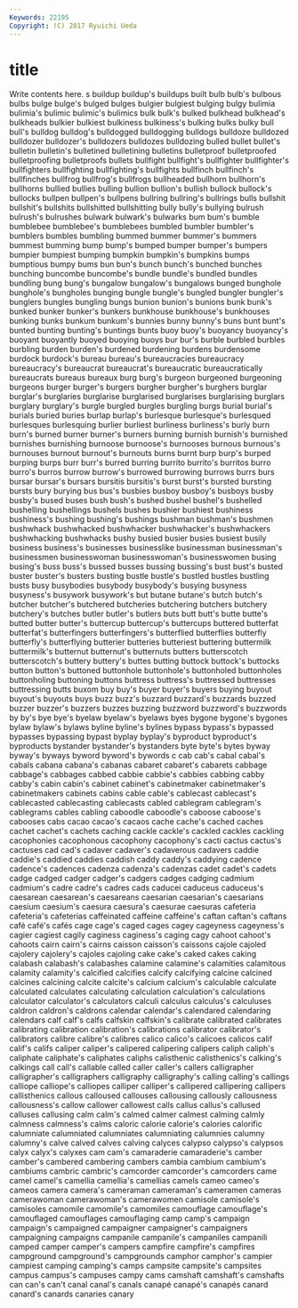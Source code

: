 ```yaml
---
Keywords: 22195 
Copyright: (C) 2017 Ryuichi Ueda
---
```


# title

Write contents here.
s buildup buildup's
buildups built bulb bulb's bulbous bulbs bulge bulge's bulged bulges
bulgier bulgiest bulging bulgy bulimia bulimia's bulimic bulimic's bulimics bulk
bulk's bulked bulkhead bulkhead's bulkheads bulkier bulkiest bulkiness bulkiness's bulking
bulks bulky bull bull's bulldog bulldog's bulldogged bulldogging bulldogs bulldoze
bulldozed bulldozer bulldozer's bulldozers bulldozes bulldozing bulled bullet bullet's bulletin
bulletin's bulletined bulletining bulletins bulletproof bulletproofed bulletproofing bulletproofs bullets bullfight
bullfight's bullfighter bullfighter's bullfighters bullfighting bullfighting's bullfights bullfinch bullfinch's bullfinches
bullfrog bullfrog's bullfrogs bullheaded bullhorn bullhorn's bullhorns bullied bullies bulling
bullion bullion's bullish bullock bullock's bullocks bullpen bullpen's bullpens bullring
bullring's bullrings bulls bullshit bullshit's bullshits bullshitted bullshitting bully bully's
bullying bulrush bulrush's bulrushes bulwark bulwark's bulwarks bum bum's bumble
bumblebee bumblebee's bumblebees bumbled bumbler bumbler's bumblers bumbles bumbling bummed
bummer bummer's bummers bummest bumming bump bump's bumped bumper bumper's
bumpers bumpier bumpiest bumping bumpkin bumpkin's bumpkins bumps bumptious bumpy
bums bun bun's bunch bunch's bunched bunches bunching buncombe buncombe's
bundle bundle's bundled bundles bundling bung bung's bungalow bungalow's bungalows
bunged bunghole bunghole's bungholes bunging bungle bungle's bungled bungler bungler's
bunglers bungles bungling bungs bunion bunion's bunions bunk bunk's bunked
bunker bunker's bunkers bunkhouse bunkhouse's bunkhouses bunking bunks bunkum bunkum's
bunnies bunny bunny's buns bunt bunt's bunted bunting bunting's buntings
bunts buoy buoy's buoyancy buoyancy's buoyant buoyantly buoyed buoying buoys
bur bur's burble burbled burbles burbling burden burden's burdened burdening
burdens burdensome burdock burdock's bureau bureau's bureaucracies bureaucracy bureaucracy's bureaucrat
bureaucrat's bureaucratic bureaucratically bureaucrats bureaus bureaux burg burg's burgeon burgeoned
burgeoning burgeons burger burger's burgers burgher burgher's burghers burglar burglar's
burglaries burglarise burglarised burglarises burglarising burglars burglary burglary's burgle burgled
burgles burgling burgs burial burial's burials buried buries burlap burlap's
burlesque burlesque's burlesqued burlesques burlesquing burlier burliest burliness burliness's burly
burn burn's burned burner burner's burners burning burnish burnish's burnished
burnishes burnishing burnoose burnoose's burnooses burnous burnous's burnouses burnout burnout's
burnouts burns burnt burp burp's burped burping burps burr burr's
burred burring burrito burrito's burritos burro burro's burros burrow burrow's
burrowed burrowing burrows burrs burs bursar bursar's bursars bursitis bursitis's
burst burst's bursted bursting bursts bury burying bus bus's busbies
busboy busboy's busboys busby busby's bused buses bush bush's bushed
bushel bushel's bushelled bushelling bushellings bushels bushes bushier bushiest bushiness
bushiness's bushing bushing's bushings bushman bushman's bushmen bushwhack bushwhacked bushwhacker
bushwhacker's bushwhackers bushwhacking bushwhacks bushy busied busier busies busiest busily
business business's businesses businesslike businessman businessman's businessmen businesswoman businesswoman's businesswomen
busing busing's buss buss's bussed busses bussing bussing's bust bust's
busted buster buster's busters busting bustle bustle's bustled bustles bustling
busts busy busybodies busybody busybody's busying busyness busyness's busywork busywork's
but butane butane's butch butch's butcher butcher's butchered butcheries butchering
butchers butchery butchery's butches butler butler's butlers buts butt butt's
butte butte's butted butter butter's buttercup buttercup's buttercups buttered butterfat
butterfat's butterfingers butterfingers's butterflied butterflies butterfly butterfly's butterflying butterier butteries
butteriest buttering buttermilk buttermilk's butternut butternut's butternuts butters butterscotch butterscotch's
buttery buttery's buttes butting buttock buttock's buttocks button button's buttoned
buttonhole buttonhole's buttonholed buttonholes buttonholing buttoning buttons buttress buttress's buttressed
buttresses buttressing butts buxom buy buy's buyer buyer's buyers buying
buyout buyout's buyouts buys buzz buzz's buzzard buzzard's buzzards buzzed
buzzer buzzer's buzzers buzzes buzzing buzzword buzzword's buzzwords by by's
bye bye's byelaw byelaw's byelaws byes bygone bygone's bygones bylaw
bylaw's bylaws byline byline's bylines bypass bypass's bypassed bypasses bypassing
bypast byplay byplay's byproduct byproduct's byproducts bystander bystander's bystanders byte
byte's bytes byway byway's byways byword byword's bywords c cab
cab's cabal cabal's cabals cabana cabana's cabanas cabaret cabaret's cabarets
cabbage cabbage's cabbages cabbed cabbie cabbie's cabbies cabbing cabby cabby's
cabin cabin's cabinet cabinet's cabinetmaker cabinetmaker's cabinetmakers cabinets cabins cable
cable's cablecast cablecast's cablecasted cablecasting cablecasts cabled cablegram cablegram's cablegrams
cables cabling caboodle caboodle's caboose caboose's cabooses cabs cacao cacao's
cacaos cache cache's cached caches cachet cachet's cachets caching cackle
cackle's cackled cackles cackling cacophonies cacophonous cacophony cacophony's cacti cactus
cactus's cactuses cad cad's cadaver cadaver's cadaverous cadavers caddie caddie's
caddied caddies caddish caddy caddy's caddying cadence cadence's cadences cadenza
cadenza's cadenzas cadet cadet's cadets cadge cadged cadger cadger's cadgers
cadges cadging cadmium cadmium's cadre cadre's cadres cads caducei caduceus
caduceus's caesarean caesarean's caesareans caesarian caesarian's caesarians caesium caesium's caesura
caesura's caesurae caesuras cafeteria cafeteria's cafeterias caffeinated caffeine caffeine's caftan
caftan's caftans café café's cafés cage cage's caged cages cagey
cageyness cageyness's cagier cagiest cagily caginess caginess's caging cagy cahoot
cahoot's cahoots cairn cairn's cairns caisson caisson's caissons cajole cajoled
cajolery cajolery's cajoles cajoling cake cake's caked cakes caking calabash
calabash's calabashes calamine calamine's calamities calamitous calamity calamity's calcified calcifies
calcify calcifying calcine calcined calcines calcining calcite calcite's calcium calcium's
calculable calculate calculated calculates calculating calculation calculation's calculations calculator calculator's
calculators calculi calculus calculus's calculuses caldron caldron's caldrons calendar calendar's
calendared calendaring calendars calf calf's calfs calfskin calfskin's calibrate calibrated
calibrates calibrating calibration calibration's calibrations calibrator calibrator's calibrators calibre calibre's
calibres calico calico's calicoes calicos calif calif's califs caliper caliper's
calipered calipering calipers caliph caliph's caliphate caliphate's caliphates caliphs calisthenic
calisthenics's calking's calkings call call's callable called caller caller's callers
calligrapher calligrapher's calligraphers calligraphy calligraphy's calling calling's callings calliope calliope's
calliopes calliper calliper's callipered callipering callipers callisthenics callous calloused callouses
callousing callously callousness callousness's callow callower callowest calls callus callus's
callused calluses callusing calm calm's calmed calmer calmest calming calmly
calmness calmness's calms caloric calorie calorie's calories calorific calumniate calumniated
calumniates calumniating calumnies calumny calumny's calve calved calves calving calyces
calypso calypso's calypsos calyx calyx's calyxes cam cam's camaraderie camaraderie's
camber camber's cambered cambering cambers cambia cambium cambium's cambiums cambric
cambric's camcorder camcorder's camcorders came camel camel's camellia camellia's camellias
camels cameo cameo's cameos camera camera's cameraman cameraman's cameramen cameras
camerawoman camerawoman's camerawomen camisole camisole's camisoles camomile camomile's camomiles camouflage
camouflage's camouflaged camouflages camouflaging camp camp's campaign campaign's campaigned campaigner
campaigner's campaigners campaigning campaigns campanile campanile's campaniles campanili camped camper
camper's campers campfire campfire's campfires campground campground's campgrounds camphor camphor's
campier campiest camping camping's camps campsite campsite's campsites campus campus's
campuses campy cams camshaft camshaft's camshafts can can's can't canal
canal's canals canapé canapé's canapés canard canard's canards canaries canary

